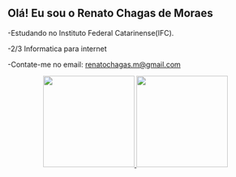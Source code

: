 ## Olá! Eu sou o Renato Chagas de Moraes

-Estudando no Instituto Federal Catarinense(IFC).

-2/3 Informatica para internet

-Contate-me no email: <a>renatochagas.m@gmail.com</a>

<picture>
<div align="center">
  <a href="https://github.com/Re-Chagas">
    <img loading="lazy" height="180em" src="https://github-readme-stats.vercel.app/api/top-langs/?username=Re-Chagas&layout=compact&langs_count=7&theme=dracula"/>
    <img loading="lazy" height="180em" src="https://github-readme-stats.vercel.app/api?username=Re-Chagas&show_icons=true&theme=dracula&include_all_commits=true&count_private=true"/>
  </div>
</picture>

